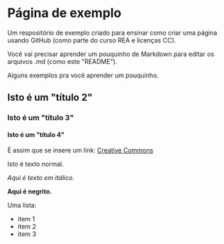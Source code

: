 # Página de exemplo
Um respositório de exemplo criado para ensinar como criar uma página usando GitHub (como parte do curso REA e licenças CC).

Você vai precisar aprender um pouquinho de Markdown para editar os arquivos .md (como este "README").

Alguns exemplos pra você aprender um pouquinho.

## Isto é um "título 2"

### Isto é um "título 3"

#### Isto é um "título 4"

É assim que se insere um link: [Creative Commons](https://creativecommons.org)

Isto é texto normal.

*Aqui é texto em itálico.*

**Aqui é negrito.**

Uma lista:

- item 1
- item 2
- item 3
